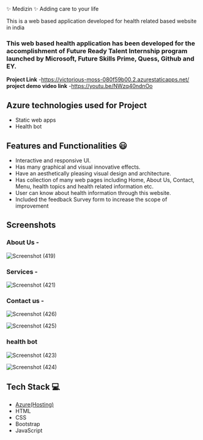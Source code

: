  ✨ Medizin ✨ Adding care to your life 

This is a web based application developed for health related based website in india

### This web based health application has been developed for the accomplishment of Future Ready Talent Internship program launched by Microsoft, Future Skills Prime, Quess, Github and EY.


**Project Link** -https://victorious-moss-080f59b00.2.azurestaticapps.net/
 **project demo video link** -https://youtu.be/NWzq40ndnOo 

## Azure technologies used for Project

- Static web apps
- Health bot

## Features and Functionalities 😃

- Interactive and responsive UI.
- Has many graphical and visual innovative effects.
- Have an aesthetically pleasing visual design and architecture.
- Has collection of many web pages including Home, About Us, Contact, Menu, health topics and health related information etc.
- User can know about health information through this website.
- Included the feedback Survey form to increase the scope of improvement 

## Screenshots




   

### About Us -

![Screenshot (419)](https://user-images.githubusercontent.com/115563491/207590567-f78d2c27-faf5-4210-9d1e-bc15d14dec75.png)


### Services -

![Screenshot (421)](https://user-images.githubusercontent.com/115563491/207590700-35f38d50-eebd-45d1-8906-2c1e7e205fa3.png)


### Contact us -
![Screenshot (426)](https://user-images.githubusercontent.com/115563491/207591105-3065f2b5-71bd-401f-8587-902e84494fcc.png)

![Screenshot (425)](https://user-images.githubusercontent.com/115563491/207591207-efe320d6-31ea-405f-91b1-25167b56316e.png)


### health bot
![Screenshot (423)](https://user-images.githubusercontent.com/115563491/207591336-3257a22a-2008-44af-9944-6b477f3ea172.png)

![Screenshot (424)](https://user-images.githubusercontent.com/115563491/207591434-733f5c88-f3c0-4724-b73b-05bf5d533590.png)



## Tech Stack 💻

- [Azure(Hosting)](https://azure.microsoft.com/en-in/features/azure-portal/)
- HTML
- CSS
- Bootstrap
- JavaScript
